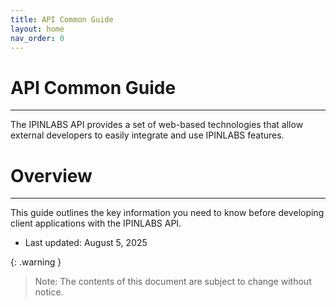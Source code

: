 ```yaml
---
title: API Common Guide
layout: home
nav_order: 0
---
```


# API Common Guide
---

The IPINLABS API provides a set of web-based technologies that allow external developers to easily integrate and use IPINLABS features.

# Overview
---

This guide outlines the key information you need to know before developing client applications with the IPINLABS API.  
* Last updated: August 5, 2025


{: .warning }
>   Note: The contents of this document are subject to change without notice.